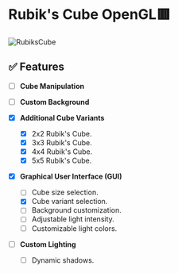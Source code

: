 # Rubik's Cube OpenGL🟥

![RubiksCube](https://github.com/user-attachments/assets/798a9e0b-f2d9-45ff-ad03-19e3db5ef2db)

## ✅ Features

- [ ] **Cube Manipulation**

- [ ] **Custom Background**  

- [x] **Additional Cube Variants**   
  - [x] 2x2 Rubik's Cube.
  - [x] 3x3 Rubik's Cube. 
  - [x] 4x4 Rubik's Cube.  
  - [x] 5x5 Rubik's Cube.  

- [x] **Graphical User Interface (GUI)**    
  - [ ] Cube size selection.
  - [x] Cube variant selection.
  - [ ] Background customization.  
  - [ ] Adjustable light intensity.
  - [ ] Customizable light colors. 

- [ ] **Custom Lighting**    
  - [ ] Dynamic shadows.

